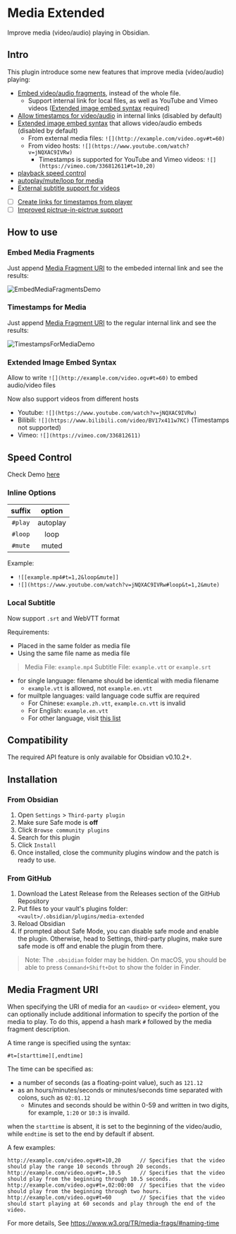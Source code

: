 # Media Extended

Improve media (video/audio) playing in Obsidian.

## Intro

This plugin introduce some new features that improve media (video/audio) playing:

- [Embed video/audio fragments](#embed-media-fragments), instead of the whole file.
  - Support internal link for local files, as well as YouTube and Vimeo videos ([Extended image embed syntax](#extended-image-embed-syntax) required)
- [Allow timestamps for video/audio](#timestamps-for-media) in internal links (disabled by default)
- [Extended image embed syntax](#extended-image-embed-syntax) that allows video/audio embeds (disabled by default)
  - From external media files: `![](http://example.com/video.ogv#t=60)`
  - From video hosts: `![](https://www.youtube.com/watch?v=jNQXAC9IVRw)`
    - Timestamps is supported for YouTube and Vimeo videos: `![](https://vimeo.com/336812611#t=10,20)`
- [playback speed control](#speed-control)
- [autoplay/mute/loop for media](#inline-options)
- [External subtitle support for videos](#local-subtitle)
- [ ] [Create links for timestamps from player](https://github.com/alx-plugins/media-extended/issues/9)
- [ ] [Improved pictrue-in-pictrue support](https://github.com/alx-plugins/media-extended/issues/8)

## How to use

### Embed Media Fragments

Just append [Media Fragment URI](#media-fragment-uri) to the embeded internal link and see the results:

![EmbedMediaFragmentsDemo](https://img.aidenlx.top/picgo/EmbedMediaFragmentsDemo.gif)

### Timestamps for Media

Just append [Media Fragment URI](#media-fragment-uri) to the regular internal link and see the results:

![TimestampsForMediaDemo](https://img.aidenlx.top/picgo/TimestampsForMediaDemo.gif)

### Extended Image Embed Syntax

Allow to write `![](http://example.com/video.ogv#t=60)` to embed audio/video files

Now also support videos from different hosts

- Youtube: `![](https://www.youtube.com/watch?v=jNQXAC9IVRw)`
- Bilibili: `![](https://www.bilibili.com/video/BV17x411w7KC)` (Timestamps not supported)
- Vimeo: `![](https://vimeo.com/336812611)`

## Speed Control

Check Demo [here](https://img.aidenlx.top/picgo/SpeedControlDemo.mp4)

### Inline Options

| suffix  |  option  |
| :-----: | :------: |
| `#play` | autoplay |
| `#loop` |   loop   |
| `#mute` |  muted   |

Example:

- `![[example.mp4#t=1,2&loop&mute]]`
- `![](https://www.youtube.com/watch?v=jNQXAC9IVRw#loop&t=1,2&mute)`

### Local Subtitle

Now support `.srt` and WebVTT format

Requirements:

- Placed in the same folder as media file
- Using the same file name as media file

> Media File: `example.mp4`
> Subtitle File: `example.vtt` or `example.srt`

- for single language: filename should be identical with media filename
  - `example.vtt` is allowed, not `example.en.vtt`
- for muiltple languages: vaild language code suffix are required
  - For Chinese: `example.zh.vtt`, `example.cn.vtt` is invalid
  - For English: `example.en.vtt`
  - For other language, visit [this list](https://lingohub.com/academy/best-practices/iso-639-1-list)

## Compatibility

The required API feature is only available for Obsidian v0.10.2+.

## Installation

### From Obsidian

1. Open `Settings` > `Third-party plugin`
2. Make sure Safe mode is **off**
3. Click `Browse community plugins`
4. Search for this plugin
5. Click `Install`
6. Once installed, close the community plugins window and the patch is ready to use.

### From GitHub

1. Download the Latest Release from the Releases section of the GitHub Repository
2. Put files to your vault's plugins folder: `<vault>/.obsidian/plugins/media-extended`
3. Reload Obsidian
4. If prompted about Safe Mode, you can disable safe mode and enable the plugin.
   Otherwise, head to Settings, third-party plugins, make sure safe mode is off and
   enable the plugin from there.

> Note: The `.obsidian` folder may be hidden. On macOS, you should be able to press `Command+Shift+Dot` to show the folder in Finder.

## Media Fragment URI

When specifying the URI of media for an `<audio>` or `<video>` element, you can optionally include additional information to specify the portion of the media to play. To do this, append a hash mark `#` followed by the media fragment description.

A time range is specified using the syntax:

    #t=[starttime][,endtime]

The time can be specified as:

- a number of seconds (as a floating-point value), such as `121.12`
- as an hours/minutes/seconds or minutes/seconds time separated with colons, such as `02:01.12`
  - Minutes and seconds should be within 0-59 and written in two digits, for example, `1:20` or `10:3` is invaild.

when the `starttime` is absent, it is set to the beginning of the video/audio, while `endtime` is set to the end by default if absent.

A few examples:

    http://example.com/video.ogv#t=10,20      // Specifies that the video should play the range 10 seconds through 20 seconds.
    http://example.com/video.ogv#t=,10.5      // Specifies that the video should play from the beginning through 10.5 seconds.
    http://example.com/video.ogv#t=,02:00:00  // Specifies that the video should play from the beginning through two hours.
    http://example.com/video.ogv#t=60         // Specifies that the video should start playing at 60 seconds and play through the end of the video.

For more details, See <https://www.w3.org/TR/media-frags/#naming-time>
